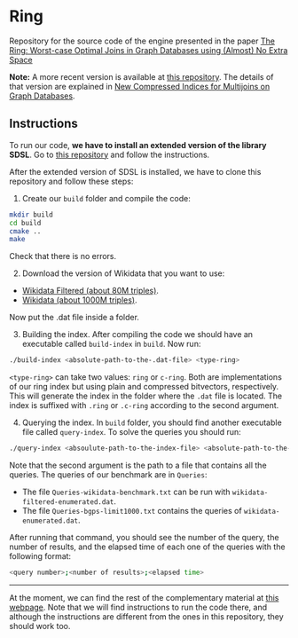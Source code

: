 # Ring

Repository for the source code of the engine presented in the paper [The Ring: Worst-case Optimal Joins in Graph Databases using (Almost) No Extra Space](https://dl.acm.org/doi/10.1145/3644824)

**Note:** A more recent version is available at [this repository](https://github.com/adriangbrandon/ring-basic-p). The details of that version are explained in [New Compressed Indices for Multijoins on Graph Databases](https://arxiv.org/abs/2408.00558).

## Instructions

To run our code, **we have to install an extended version of the library SDSL**. Go to [this repository](https://github.com/darroyue/sdsl-lite) and follow the instructions.

After the extended version of SDSL is installed, we have to clone this repository and follow these steps:

1. Create our `build` folder and compile the code:
```Bash
mkdir build
cd build
cmake ..
make
```

Check that there is no errors.

2. Download the version of Wikidata that you want to use:

- [Wikidata Filtered (about 80M triples)](https://zenodo.org/records/13141588/files/wikidata-filtered-enumerated.tar.gz?download=1).
- [Wikidata (about 1000M triples)](https://zenodo.org/records/13141588/files/wikidata-ring.tar.gz?download=1).

Now put the .dat file inside a folder.

3. Building the index. After compiling the code we should have an executable called `build-index` in `build`. Now run:

```Bash
./build-index <absolute-path-to-the-.dat-file> <type-ring>
```

`<type-ring>` can take two values: `ring` or `c-ring`. Both are implementations of our ring index but using plain and compressed bitvectors, respectively.
This will generate the index in the folder where the `.dat` file is located. The index is suffixed with `.ring` or `.c-ring` according to the second argument.

4. Querying the index. In `build` folder, you should find another executable file called `query-index`. To solve the queries you should run:

```Bash
./query-index <absoulute-path-to-the-index-file> <absolute-path-to-the-query-file>
```

Note that the second argument is the path to a file that contains all the queries. The queries of our benchmark are in `Queries`:

- The file `Queries-wikidata-benchmark.txt` can be run with `wikidata-filtered-enumerated.dat`.
- The file `Queries-bgps-limit1000.txt` contains the queries of `wikidata-enumerated.dat`.

After running that command, you should see the number of the query, the number of results, and the elapsed time of each one of the queries with the following format:
```Bash
<query number>;<number of results>;<elapsed time>
```
---

At the moment, we can find the rest of the complementary material at [this webpage](http://compact-leapfrog.tk/). Note that we will find instructions to run the code there, and although the instructions are different from the ones in this repository, they should work too.
